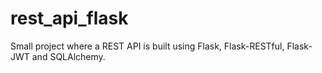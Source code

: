 # rest_api_flask
Small project where a REST API is built using Flask, Flask-RESTful, Flask-JWT and SQLAlchemy.
